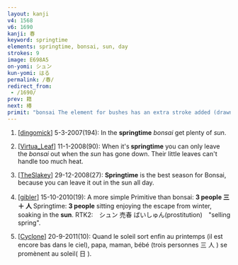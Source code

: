 ```yaml
---
layout: kanji
v4: 1568
v6: 1690
kanji: 春
keyword: springtime
elements: springtime, bonsai, sun, day
strokes: 9
image: E698A5
on-yomi: シュン
kun-yomi: はる
permalink: /春/
redirect_from:
 - /1690/
prev: 籍
next: 椿
primit: "bonsai The element for bushes has an extra stroke added (drawn from the point where the second and fifth strokes intersect when it &quot;encloses&quot; something beneath, otherwise from the point where the fourth and fifth strokes intersect) to give the image of the crutches Japanese gardeners use to hold up a tree that is being bent into shape. From there it is but a short leap to the small bonsai plants that imitate this art in miniature. [5]"
---
```


1) [<a href="http://kanji.koohii.com/profile/dingomick">dingomick</a>] 5-3-2007(194): In the <strong>springtime</strong> <em>bonsai</em> get plenty of <em>sun</em>.

2) [<a href="http://kanji.koohii.com/profile/Virtua_Leaf">Virtua_Leaf</a>] 11-1-2008(90): When it&#039;s<strong> springtime</strong> you can only leave the <em>bonsai</em> out when the <em>sun</em> has gone down. Their little leaves can&#039;t handle too much heat.

3) [<a href="http://kanji.koohii.com/profile/TheSlakey">TheSlakey</a>] 29-12-2008(27): <strong>Springtime</strong> is the best season for Bonsai, because you can leave it out in the sun all day.

4) [<a href="http://kanji.koohii.com/profile/gibler">gibler</a>] 15-10-2010(19): A more simple Primitive than bonsai: <strong>3 people 三 ＋ 人 </strong> Springtime: <strong>3 people</strong> sitting enjoying the escape from winter, soaking in the <strong>sun</strong>. RTK2:　シュン 売春 ばいしゅん(prostitution)　&quot;selling spring&quot;.

5) [<a href="http://kanji.koohii.com/profile/Cyclone">Cyclone</a>] 20-9-2011(10): Quand le soleil sort enfin au printemps (il est encore bas dans le ciel), papa, maman, bébé (trois personnes 三 人 ) se promènent au soleil( 日 ).

